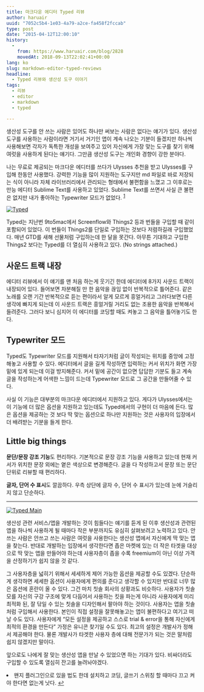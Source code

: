 ```yaml
---
title: 마크다운 에디터 Typed 리뷰
author: haruair
uuid: "7052c5b4-1e03-4a79-a2ce-fa458f2fccab"
type: post
date: "2015-04-12T12:00:10"
history:
  - 
    from: https://www.haruair.com/blog/2828
    movedAt: 2018-09-13T22:02:41+00:00
lang: ko
slug: markdown-editor-typed-reviews
headline:
  - Typed 리뷰와 생산성 도구 이야기
tags:
  - 리뷰
  - editor
  - markdown
  - typed

---
```

생산성 도구를 안 쓰는 사람은 있어도 하나만 써보는 사람은 없다는 얘기가 있다. 생산성 도구를 사용하는 사람이라면 거기서 거기인 앱이 계속 나오는 기분이 들겠지만 하나씩 사용해보면 각자가 독특한 개성을 보여주고 있어 자신에게 가장 맞는 도구를 찾기 위해 여럿을 사용하게 된다는 얘기다. 그만큼 생산성 도구는 개인화 경향이 강한 분야다.

나는 무료로 제공되는 마크다운 에디터를 쓰다가 Ulysses 추천을 받고 Ulysses를 구입해 한동안 사용했다. 강력한 기능을 많이 지원하는 도구지만 md 파일로 바로 저장되는 식이 아니라 자체 라이브러리에서 관리되는 형태에서 불편함을 느꼈고 그 이후로는 만능 에디터 Sublime Text를 사용하고 있었다. Sublime Text를 쓰면서 사실 큰 불편은 없지만 내가 좋아하는 Typewriter 모드가 없었다. <sup id="fnref-2828-1"><a href="#fn-2828-1" rel="footnote">1</a></sup>

[<img src="https://live.staticflickr.com/8721/17115435732_00e945331d_o.png?w=660&#038;ssl=1" alt="Typed" class="aligncenter" data-recalc-dims="1" />][1]

Typed는 지난번 9to5mac에서 Screenflow와 Things2 등과 번들을 구입할 때 같이 포함되어 있었다. 이 번들이 Things2를 단일로 구입하는 것보다 저렴하길래 구입했었다. 매년 GTD를 새해 선물처럼 구입하는데 한 달을 못간다. 아무튼 기대하고 구입한 Things2 보다는 Typed를 더 열심히 사용하고 있다. (No strings attached.)

## 사운드 트랙 내장

에디터 리뷰에서 이 얘기를 맨 처음 하는게 웃기긴 한데 에디터에 8가지 사운드 트랙이 내장되어 있다. 들어보면 차분해질 만 한 음악을 끊임 없이 반복적으로 틀어준다. 같은 노래를 오랜 기간 반복적으로 듣는 편이라서 알게 모르게 흥얼거리고 그러다보면 다른 생각에 빠지게 되는데 이 사운드 트랙은 흥얼거릴 거리도 없는 조용한 음악을 반복해서 들려준다. 그러다 보니 심지어 이 에디터를 코딩할 때도 켜놓고 그 음악을 틀어놓기도 한다.

## Typewriter 모드

Typed도 Typewriter 모드를 지원해서 타자기처럼 글이 작성되는 위치를 중앙에 고정해놓고 사용할 수 있다. 에디터에서 글을 길게 작성하면 입력하는 커서 위치가 화면 가장 밑에 있게 되는데 이걸 방지해준다. 커서 밑에 공간이 없으면 답답한 기분도 들고 계속 글을 작성하는게 어색한 느낌이 드는데 Typewriter 모드로 그 공간을 만들어줄 수 있다.

사실 이 기능은 대부분의 마크다운 에디터에서 지원하고 있다. 게다가 Ulysses에서는 이 기능에 더 많은 옵션을 지원하고 있는데도 Typed에서의 구현이 더 마음에 든다. 많은 옵션을 제공하는 것 보다 딱 맞는 옵션으로 하나만 지원하는 것은 사용자의 입장에서 더 배려받는 기분을 들게 한다.

## Little big things

**문단/문장 강조 기능**도 편리하다. 기본적으로 문장 강조 기능을 사용하고 있는데 현재 커서가 위치한 문장 외에는 옅은 색상으로 변경해준다. 글을 다 작성하고서 문장 또는 문단 단위로 리뷰할 때 편리하다.

**글자, 단어 수 표시**도 깔끔하다. 우측 상단에 글자 수, 단어 수 표시가 있는데 눈에 거슬리지 않고 단순하다.

* * *

[<img src="https://live.staticflickr.com/8765/16909601847_e069e6d59c_o.png?w=660&#038;ssl=1" alt="Typed Main" class="aligncenter" data-recalc-dims="1" />][2]

생산성 관련 서비스/앱을 개발하는 것이 힘들다는 얘기를 듣게 된 이후 생산성과 관련된 앱을 하나씩 사용하게 될 때마다 작은 부분까지도 유심히 살펴보려고 노력하고 있다. 안쓰는 사람은 안쓰고 쓰는 사람은 여럿을 사용한다는 생산성 앱에서 자신에게 딱 맞는 앱을 찾는다. 반대로 개발하는 입장에서 생각한다면 좁은 마켓에 있는 더 작은 타겟을 대상으로 딱 맞는 앱을 만들어야 하는데 사용자층이 좁을 수록 freemium이 아닌 이상 가격을 산정하기가 쉽지 않을 것 같다.

그 사용자층을 넓히기 위해서 세세하게 제어 가능한 옵션을 제공할 수도 있겠다. 단순하게 생각하면 세세한 옵션이 사용자에게 편의를 준다고 생각할 수 있지만 반대로 너무 많은 옵션에 혼란이 올 수 있다. 그건 마치 칫솔 회사의 상황과도 비슷하다. 사용자가 칫솔모를 자신의 구강 구조에 맞게 다듬어서 사용하는 킷을 파는게 아니라 사용자에게 미리 최적화 된, 잘 닦일 수 있는 칫솔을 디자인해서 팔아야 하는 것이다. 사용자는 앱을 칫솔처럼 구입해서 사용한다. 본인이 직접 설정을 잘못해놓고는 앱이 불편하다고 여기고 떠날 수도 있다. 사용자에게 &#8220;모든 설정을 제공하고 스스로 trial & error을 통해 자신에게 최적의 환경을 만든다&#8221; 가정은 유니콘 찾기일 수도 있다. 최고의 설정은 개발사가 정해서 제공해야 한다. 물론 개발사가 타겟한 사용자 층에 대해 전문가가 되는 것은 말처럼 쉽지 않겠지만 말이다.

앞으로도 나에게 잘 맞는 생산성 앱을 만날 수 있었으면 하는 기대가 있다. 비싸더라도 구입할 수 있도록 열심히 잔고를 늘려놔야겠다.

<li id="fn-2828-1">
  왠지 플러그인으로 있을 법도 한데 설치하고 코딩, 글쓰기 스위칭 할 때마다 끄고 켜야 한다면 없는게 낫다.&#160;<a href="#fnref-2828-1" rev="footnote">&#8617;</a> </fn></footnotes>

 [1]: http://www.flickr.com/photos/90112078@N08/17115435732 "Typed"
 [2]: http://www.flickr.com/photos/90112078@N08/16909601847 "Typed Main"